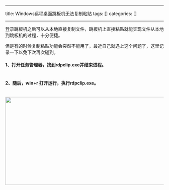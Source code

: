 
--- 
title:  Windows远程桌面跳板机无法复制粘贴 
tags: []
categories: [] 

---


登录跳板机之后可以从本地直接复制文件，跳板机上直接粘贴就能实现文件从本地到跳板机的过程，十分便捷。

但是有的时候复制粘贴功能会突然不能用了，最近自己就遇上这个问题了，这里记录一下以免下次再次碰到。



#### 1、打开任务管理器，找到rdpclip.exe并结束进程。

<img alt="" src="https://img-blog.csdnimg.cn/img_convert/406f6c7ba69ea8de53e6edbaff701e44.png">



#### 2、随后，win+r 打开运行，执行rdpclip.exe。

 <img alt="" height="280" src="https://img-blog.csdnimg.cn/295823f7ead04a2abebd2881afb3d838.png" width="529">

 

 
